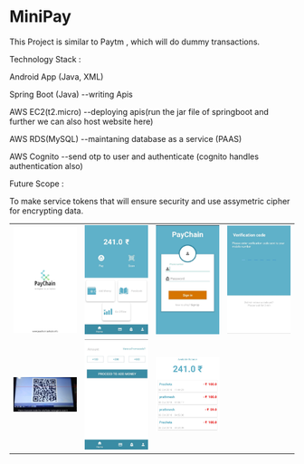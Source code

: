 # MiniPay

This Project is similar to Paytm , which will do dummy transactions.

Technology Stack :

Android App (Java, XML)

Spring Boot (Java) --writing Apis

AWS EC2(t2.micro) --deploying apis(run the jar file of springboot and further we can also host website here)

AWS RDS(MySQL) --maintaning database as a service (PAAS)

AWS Cognito --send otp to user and authenticate (cognito handles authentication also)



Future Scope :

To make service tokens that will ensure security and use assymetric cipher for encrypting data.

<table>
  <tr>
    <td><img src="https://github.com/rushbah123453/MiniPay/blob/master/screenshots/splash.jpeg" width = "200"> </td>
    <td> <img src="https://github.com/rushbah123453/MiniPay/blob/master/screenshots/home.jpeg" width = "200"></td>
    <td><img src="https://github.com/rushbah123453/MiniPay/blob/master/screenshots/login.jpeg" width = "200"></td>
    <td><img src="https://github.com/rushbah123453/MiniPay/blob/master/screenshots/otp.jpeg" width = "200"></td>
  </tr>
  <tr>
    <td><img src="https://github.com/rushbah123453/MiniPay/blob/master/screenshots/qr.jpeg" width = "200"></td>
<td><img src="https://github.com/rushbah123453/MiniPay/blob/master/screenshots/transact.jpeg" width = "200"></td>
<td><img src="https://github.com/rushbah123453/MiniPay/blob/master/screenshots/passbook.jpeg" width = "200"></td>


  </tr>
</table>



